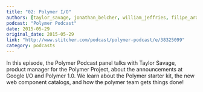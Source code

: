 ```yaml
---
title: "02: Polymer I/O"
authors: [taylor_savage, jonathan_belcher, william_jeffries, filipe_araujo, dane_oconner]
podcast: "Polymer Podcast"
date: 2015-05-29
original_date: 2015-05-29
link: "http://www.stitcher.com/podcast/polymer-podcast/e/38325099"
category: podcasts
---
```


In this episode, the Polymer Podcast panel talks with Taylor Savage, product manager for the Polymer Project, about the announcements at Google I/O and Polymer 1.0. We learn about the Polymer starter kit, the new web component catalogs, and how the polymer team gets things done!

